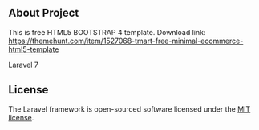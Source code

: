 ## About Project
This is free HTML5 BOOTSTRAP 4 template. Download link: https://themehunt.com/item/1527068-tmart-free-minimal-ecommerce-html5-template

Laravel 7


## License

The Laravel framework is open-sourced software licensed under the [MIT license](https://opensource.org/licenses/MIT).
